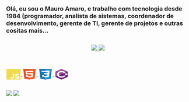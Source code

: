 ### Olá, eu sou o Mauro Amaro, e trabalho com tecnologia desde 1984 (programador, analista de sistemas, coordenador de desenvolvimento, gerente de TI, gerente de projetos e outras cositas mais...
##
<div align="center">
  <a href="https://github.com/mauroamaro">
  <img height="180em" src="https://github-readme-stats.vercel.app/api?username=mauroamaro&show_icons=true&theme=dracula&include_all_commits=true&count_private=true"/>
  <img height="180em" src="https://github-readme-stats.vercel.app/api/top-langs/?username=mauroamaro&layout=compact&langs_count=7&theme=dracula"/>
</div>

##
  
<div style="display: inline_block"><br>
  <img align="center" alt="Mja-Js" height="30" width="40" src="https://raw.githubusercontent.com/devicons/devicon/master/icons/javascript/javascript-plain.svg">
  <img align="center" alt="Mja-HTML" height="30" width="40" src="https://raw.githubusercontent.com/devicons/devicon/master/icons/html5/html5-original.svg">
  <img align="center" alt="Mja-CSS" height="30" width="40" src="https://raw.githubusercontent.com/devicons/devicon/master/icons/css3/css3-original.svg">
  <img align="center" alt="Mja-Csharp" height="30" width="40" src="https://raw.githubusercontent.com/devicons/devicon/master/icons/csharp/csharp-original.svg">
</div>
  
##

<div> 

  <a href = "mailto:maurojamaro@gmail.com"><img src="https://img.shields.io/badge/-Gmail-%23333?style=for-the-badge&logo=gmail&logoColor=white" target="_blank"></a>
  <a href="https://www.linkedin.com/in/mauro-de-jesus-amaro-b0082742/" target="_blank"><img src="https://img.shields.io/badge/-LinkedIn-%230077B5?style=for-the-badge&logo=linkedin&logoColor=white" target="_blank"></a> 
  
</div>
  
